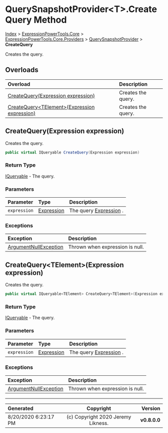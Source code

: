﻿# QuerySnapshotProvider&lt;T>.CreateQuery Method

[Index](../index.md) > [ExpressionPowerTools.Core](ExpressionPowerTools.Core.a.md) > [ExpressionPowerTools.Core.Providers](ExpressionPowerTools.Core.Providers.n.md) > [QuerySnapshotProvider<T>](ExpressionPowerTools.Core.Providers.QuerySnapshotProvider`1.cs.md) > **CreateQuery**

Creates the query.

## Overloads

| Overload | Description |
| :-- | :-- |
| [CreateQuery(Expression expression)](#createqueryexpression-expression) | Creates the query. |
| [CreateQuery&lt;TElement>(Expression expression)](#createquerytelementexpression-expression) | Creates the query. |
## CreateQuery(Expression expression)

Creates the query.

```csharp
public virtual IQueryable CreateQuery(Expression expression)
```

### Return Type

 [IQueryable](https://docs.microsoft.com/dotnet/api/system.linq.iqueryable)  - The query.

### Parameters

| Parameter | Type | Description |
| :-- | :-- | :-- |
| `expression` | [Expression](https://docs.microsoft.com/dotnet/api/system.linq.expressions.expression) | The query [Expression](https://docs.microsoft.com/dotnet/api/system.linq.expressions.expression) . |

### Exceptions

| Exception | Description |
| :-- | :-- |
| [ArgumentNullException](https://docs.microsoft.com/dotnet/api/system.argumentnullexception) | Thrown when expression is null. |

## CreateQuery&lt;TElement>(Expression expression)

Creates the query.

```csharp
public virtual IQueryable<TElement> CreateQuery<TElement>(Expression expression)
```

### Return Type

 [IQueryable](https://docs.microsoft.com/dotnet/api/system.linq.iqueryable)  - The query.

### Parameters

| Parameter | Type | Description |
| :-- | :-- | :-- |
| `expression` | [Expression](https://docs.microsoft.com/dotnet/api/system.linq.expressions.expression) | The query [Expression](https://docs.microsoft.com/dotnet/api/system.linq.expressions.expression) . |

### Exceptions

| Exception | Description |
| :-- | :-- |
| [ArgumentNullException](https://docs.microsoft.com/dotnet/api/system.argumentnullexception) | Thrown when expression is null. |


---

| Generated | Copyright | Version |
| :-- | :-: | --: |
| 8/20/2020 6:23:17 PM | (c) Copyright 2020 Jeremy Likness. | **v0.8.0.0** |
